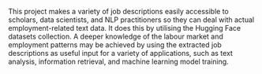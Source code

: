 This project makes a variety of job descriptions easily accessible to scholars, data scientists, and NLP practitioners so they can deal with actual employment-related text data. It does this by utilising the Hugging Face datasets collection. A deeper knowledge of the labour market and employment patterns may be achieved by using the extracted job descriptions as useful input for a variety of applications, such as text analysis, information retrieval, and machine learning model training.
